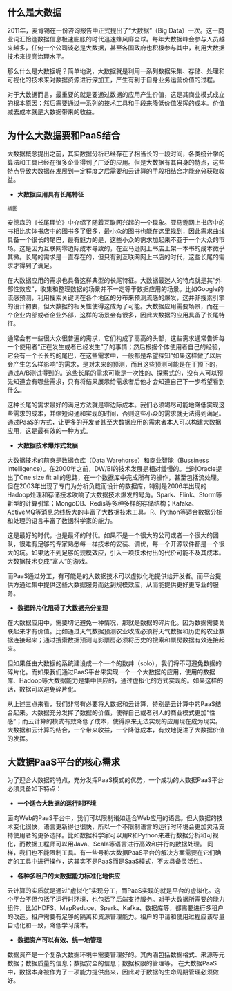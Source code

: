 ## 什么是大数据

2011年，麦肯锡在一份咨询报告中正式提出了“大数据”（Big Data）一次。这一商业词汇恰逢数据信息极速膨胀的时代迅速蜂风靡全球。每年大数据峰会参与人员越来越多，任何一个公司谈必是大数据，甚至各国政府也积极参与其中，利用大数据技术来提高治理水平。

那么什么是大数据呢？简单地说，大数据就是利用一系列数据采集、存储、处理和可视化的技术来对数据资源进行深加工，产生有利于自身业务运营价值的过程。

对于大数据而言，最重要的就是要通过数据的应用产生价值，这是其商业模式成立的根本原因；然后需要通过一系列的技术工具和手段来降低价值发挥的成本。价值减去成本就是大数据带来的收益。

## 为什么大数据要和PaaS结合

大数据概念提出之前，其实数据分析已经存在了相当长的一段时间，各类统计学的算法和工具已经在很多企业得到了广泛的应用。但是大数据有其自身的特点，这些特点导致大数据在发展到一定程度之后需要和云计算的手段相结合才能充分获取收益。

* **大数据应用具有长尾特征**

```
插图
```

安德森的《长尾理论》中介绍了随着互联网兴起的一个现象。亚马逊网上书店中的书相比实体书店中的图书多了很多，最小众的图书也能在这里找到，因此需求曲线具备一个很长的尾巴，最有魅力的是，这些小众的需求加起来不亚于一个大众的市场。这是因为互联网零边际成本导致的，在亚马逊网上书店上架一本书的成本微乎其微。长尾的需求是一直存在的，但只有到互联网网上书店的时代，这些长尾的需求才得到了满足。

在大数据应用的需求也具备这样典型的长尾特征。大数据最迷人的特点就是其“外部性效应”，收集和整理数据的场景并不一定等于数据应用的场景。比如Google的流感预测，利用搜索关键词在各个地区的分布来预测流感的爆发，这并非搜索引擎的设计初衷，但大数据的相关性使得这成为了可能。大数据应用需要场景，而在一个企业内部或者企业外部，这样的场景会有很多，因此大数据的应用具备了长尾特征。

通常会有一些很大众很普遍的需求，它们构成了高高的头部，这些需求通常告诉每一个使用者“正在发生或者已经发生”了的事情；然后根据个体使用者自己的经验，它会有一个长长的的尾巴，在这些需求中，一般都是希望探知“如果这样做了以后会产生怎么样影响”的需求，是对未来的预测，而且这些预测可能是在干预下的，通过A\/B测试得到的。这些长尾的需求可能是一次性的、探索式的，没有人可以预先知道会有哪些需求，只有将结果展示给需求者后他才会知道自己下一步希望看到什么。

这种长尾的需求最好的满足方法就是零边际成本。我们必须竭尽可能地降低实现这些需求的成本，并缩短沟通和实现的时间，否则这些小众的需求就无法得到满足。通过PaaS的方式，让更多的开发者甚至大数据应用的需求者本人可以构建大数据应用，这是最有效的一种方式。

* **大数据技术爆炸式发展**

大数据技术的前身是数据仓库（Data Warehorse）和商业智能（Bussiness Intelligence）。在2000年之前，DW\/BI的技术发展是相对缓慢的。当时Oracle提出了One size fit all的思路，在一个数据库中完成所有的操作，甚至包括流处理。但在2003年出现了专门为分析负载而设计的数据库，特别是2006年出现的Hadoop处理和存储技术吹响了大数据技术爆发的号角。Spark、Flink、Storm等新型的计算引擎；MongoDB、Redis等多种多样的存储结构；Kafaka、ActiveMQ等消息总线极大的丰富了大数据技术工具。R、Python等适合数据分析和处理的语言丰富了数据科学家的能力。

这是最好的时代，也是最坏的时代。如果不是一个很大的公司或者一个很大的团队，很难有足够的专家熟悉每一样技术的安装、调优，每一个开源软件都是一个很大的坑。如果达不到足够的规模效应，引入一项技术付出的代价可能不及其成本。大数据技术变成“富人”的游戏。

而PaaS通过分工，有可能是的大数据技术可以虚拟化地提供给开发者。而平台提供方通过集中提供这些大数据服务而达到规模效应，从而能提供更好更专业的服务。

* **数据碎片化阻碍了大数据充分变现**

在大数据应用中，需要切记避免一种情况，那就是数据的碎片化。因为数据需要关联起来才有价值。比如通过天气数据预测农业收成必须将天气数据和历史的农业数据连接起来；通过搜索数据预测电影票房必须将历史的搜索和票房数据有效连接起来。

但如果任由大数据的系统建设成一个一个的数井（solo），我们将不可避免数据的碎片化。而如果我们通过PaaS平台来实现一个一个大数据的应用，使用的数据库、Hadoop等大数据能力是集中供应的，通过虚拟化的方式实现的。如果这样的话，数据可以避免碎片化。

从上述三点来看，我们非常有必要将大数据和云计算，特别是云计算中的PaaS结合起来。大数据充分发挥了数据的价值，使得自己或者别人的商业模式更加“性感”；而云计算的模式有效降低了成本，使得原来无法实现的应用现在成为现实。大数据和云计算的结合，一个带来收益，一个降低成本，有效地促进了大数据价值的发挥。

## 大数据PaaS平台的核心需求

为了迎合大数据的特点，充分发挥PaaS模式的优势，一个成功的大数据PaaS平台必须具备如下特点：

* **一个适合大数据的运行时环境**

面向Web的PaaS平台中，我们可以限制诸如适合Web应用的语言。但大数据的技术变化很快，语言更新得也很快，所以一个不限制语言的运行时环境会更加灵活支持使用者的更多选择。比如数据科学家可以用R和Python来进行数据分析和可视化，而数据工程师可以用Java、Scala等语言进行高效和并行的数据处理。
同样，我们也不能限制工具。有一些号称大数据PaaS平台的解决方案需要在它们确定的工具中进行操作，这其实不是PaaS而是SaaS模式，不太具备灵活性。

* **各种多租户的大数据能力标准化地供应**

云计算的实质就是通过“虚拟化”实现分工，而PaaS实现的就是平台的虚拟化。这个平台不但包括了运行时环境，也包括了后端支持服务。对于大数据所需要的能力组件，比如HDFS、MapReduce、Spark、Kafka、数据库等，都需要进行多租户的改造。租户需要有足够的隔离和资源管理能力。租户的申请和使用过程应该尽量自动化和一致，降低学习成本。

* **数据资产可以有效、统一地管理**

数据资产是一个复杂大数据环境中需要管理好的。其内涵包括数据格式、来源等元数据；数据质量的信息；数据安全的信息；数据权限的管理等。
在大数据PaaS中，数据本身被作为了一项能力提供出来，因此对于数据的生命周期管理必须做好。


